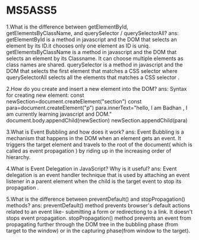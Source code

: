 # MS5ASS5

1.What is the difference between getElementById, getElementsByClassName, and querySelector / querySelectorAll?
ans:
getElementById is a method in javascript and the DOM that selects an element by its ID.it chooses only one element as ID is uniq.
getElementsByClassName is a method in javascript and the DOM  that selects an element by its Classname. It can choose multiple elements as class names are shared.
querySelector is a method in javascript and the DOM  that selects the first element that matches a CSS selector where querySelectorAll selects all the elements that matches a CSS selector .

2.How do you create and insert a new element into the DOM?
ans:
Syntax for creating new element:
const newSection=document.createElement("section")
const para=document.createElement("p")
para.innerText="hello, I am Badhan , I am currently learning javascript and DOM."
document.body.appendChild(newSection)
newSection.appendChild(para)

3.What is Event Bubbling and how does it work?
ans:
 Event Bubbling is a mechanism that happens in the DOM when an element gets an event. It triggers the target element and travels to the root of the document( which is called as event propagation ) by riding up in the increasing order of hierarchy.  

4.What is Event Delegation in JavaScript? Why is it useful?
ans:
Event delegation is an event handler technique that is used by attaching an event listener in a parent element when the child is the target event to stop its propagation .

5.What is the difference between preventDefault() and stopPropagation() methods?
ans:
preventDefault()  method prevents browser's default actions related to an event like- submitting a form or redirectiong to a link. It doesn't stops event propagation.
stopPropagation() method prevents an event from propagating further through the DOM tree  in the bubbling phase (from target to the window) or in the capturing phase(from window to the target).
